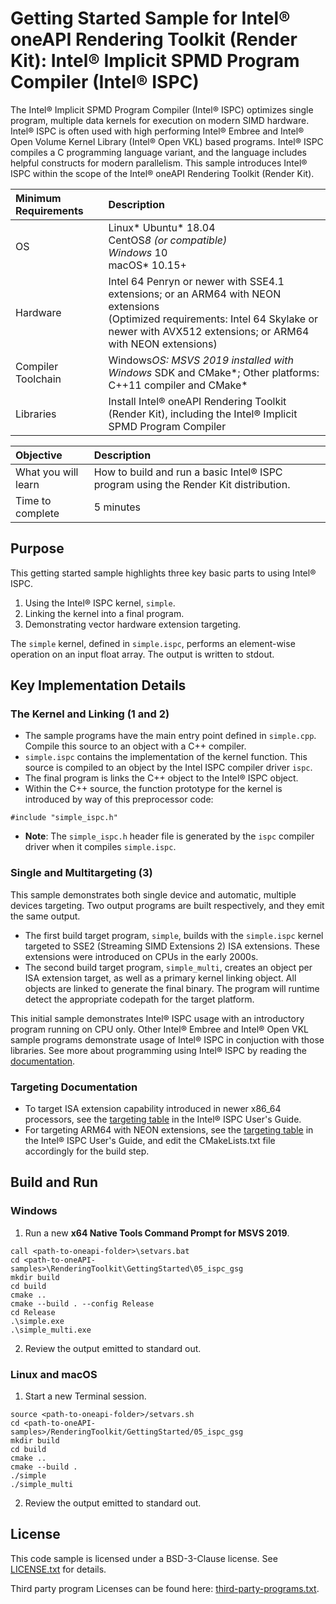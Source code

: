# Getting Started Sample for Intel&reg; oneAPI Rendering Toolkit (Render Kit): Intel&reg; Implicit SPMD Program Compiler (Intel&reg; ISPC)

The Intel&reg; Implicit SPMD Program Compiler (Intel&reg; ISPC) optimizes single
program, multiple data kernels for execution on modern SIMD hardware. Intel&reg;
ISPC is often used with high performing Intel&reg; Embree and Intel&reg; Open
Volume Kernel Library (Intel® Open VKL) based programs. Intel&reg; ISPC compiles
a C programming language variant, and the language includes helpful constructs
for modern parallelism. This sample introduces Intel&reg; ISPC within the scope
of the Intel&reg; oneAPI Rendering Toolkit (Render Kit).

| Minimum Requirements              | Description
|:---                               |:---
| OS                                | Linux* Ubuntu* 18.04 <br>CentOS*8 (or compatible) <br> Windows* 10 <br>macOS* 10.15+
| Hardware                          | Intel 64 Penryn or newer with SSE4.1 extensions; or an ARM64 with NEON extensions <br>(Optimized requirements: Intel 64 Skylake or newer with AVX512 extensions; or ARM64 with NEON extensions)
| Compiler Toolchain                | Windows*OS: MSVS 2019 installed with Windows* SDK and CMake*; Other platforms: C++11 compiler and CMake*
| Libraries                         | Install Intel&reg; oneAPI Rendering Toolkit (Render Kit), including the Intel&reg; Implicit SPMD Program Compiler

| Objective                         | Description
|:---                               |:---
| What you will learn               | How to build and run a basic Intel&reg; ISPC program using the Render Kit distribution.
| Time to complete                  | 5 minutes

## Purpose

This getting started sample highlights three key basic parts to using Intel&reg;
ISPC.

1) Using the Intel&reg; ISPC kernel, `simple`.
2) Linking the kernel into a final program.
3) Demonstrating vector hardware extension targeting.

The `simple` kernel, defined in `simple.ispc`, performs an element-wise
operation on an input float array. The output is written to stdout.

## Key Implementation Details

### The Kernel and Linking (1 and 2)

- The sample programs have the main entry point defined in `simple.cpp`. Compile
  this source to an object with a C++ compiler.
- `simple.ispc` contains the implementation of the kernel function. This source
  is compiled to an object by the Intel ISPC compiler driver `ispc`.
- The final program is links the C++ object to the Intel&reg; ISPC object.
- Within the C++ source, the function prototype for the kernel is introduced by
  way of this preprocessor code:

```
#include "simple_ispc.h"
```

- **Note**: The `simple_ispc.h` header file is generated by the `ispc` compiler
  driver when it compiles `simple.ispc`.

### Single and Multitargeting (3)

This sample demonstrates both single device and automatic, multiple devices
targeting. Two output programs are built respectively, and they emit the same
output.

- The first build target program, `simple`, builds with the `simple.ispc` kernel
  targeted to SSE2 (Streaming SIMD Extensions 2) ISA extensions. These
  extensions were introduced on CPUs in the early 2000s.
- The second build target program, `simple_multi`, creates an object per ISA
  extension target, as well as a primary kernel linking object. All objects are
  linked to generate the final binary. The program will runtime detect the
  appropriate codepath for the target platform.

This initial sample demonstrates Intel&reg; ISPC usage with an introductory
program running on CPU only. Other Intel&reg; Embree and Intel&reg; Open VKL
sample programs demonstrate usage of Intel&reg; ISPC in conjuction with those
libraries. See more about programming using Intel&reg; ISPC by reading the
[documentation](https://ispc.github.io/documentation.html).

### Targeting Documentation

- To target ISA extension capability introduced in newer x86_64 processors, see
  the [targeting
  table](https://ispc.github.io/ispc.html#selecting-the-compilation-target) in
  the Intel&reg; ISPC User's Guide.
- For targeting ARM64 with NEON extensions, see the [targeting
  table](https://ispc.github.io/ispc.html#selecting-the-compilation-target) in
  the Intel&reg; ISPC User's Guide, and edit the CMakeLists.txt file accordingly
  for the build step.

## Build and Run

### Windows

1. Run a new **x64 Native Tools Command Prompt for MSVS 2019**.

```
call <path-to-oneapi-folder>\setvars.bat
cd <path-to-oneAPI-samples>\RenderingToolkit\GettingStarted\05_ispc_gsg
mkdir build
cd build
cmake ..
cmake --build . --config Release
cd Release
.\simple.exe
.\simple_multi.exe
```

2. Review the output emitted to standard out.

### Linux and macOS

1. Start a new Terminal session.

```
source <path-to-oneapi-folder>/setvars.sh
cd <path-to-oneAPI-samples>/RenderingToolkit/GettingStarted/05_ispc_gsg
mkdir build
cd build
cmake ..
cmake --build .
./simple
./simple_multi
```

2. Review the output emitted to standard out.

## License

This code sample is licensed under a BSD-3-Clause license. See
[LICENSE.txt](LICENSE.txt) for details.

Third party program Licenses can be found here:
[third-party-programs.txt](https://github.com/oneapi-src/oneAPI-samples/blob/master/third-party-programs.txt).
